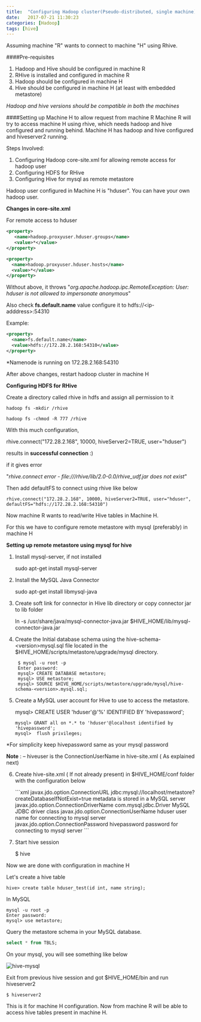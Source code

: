 ```yaml
---
title:  "Configuring Hadoop cluster(Pseudo-distributed, single machine) for remote accessing using Hiveserver2 and Rhive"
date:   2017-07-21 11:30:23
categories: [Hadoop]
tags: [hive]
---
```

Assuming machine "R" wants to connect to machine "H" using Rhive.

####Pre-requisites
1. Hadoop and Hive should be configured in machine R
2. RHive is installed and configured in machine R
3. Hadoop should be configured in machine H
4. Hive should be configured in machine H (at least with embedded metastore)

*Hadoop and hive versions should be compatible in both the machines*

####Setting up Machine H to allow request from machine R
Machine R will try to access machine H using rhive, which needs hadoop and hive configured and running behind. Machine H has hadoop and hive configured and hiveserver2 running. 

Steps Involved:

1. Configuring Hadoop core-site.xml for allowing remote access for hadoop user
2. Configuring HDFS for RHive
3. Configuring Hive for mysql as remote metastore

Hadoop user configured in Machine H is "hduser". You can have your own hadoop user.

**Changes in core-site.xml**

For remote access to hduser


```xml
<property>
   <name>hadoop.proxyuser.hduser.groups</name>
   <value>*</value>
</property>

<property>
  <name>hadoop.proxyuser.hduser.hosts</name>
  <value>*</value>
</property>
```

Without above, it throws 
"*org.apache.hadoop.ipc.RemoteException: User: hduser is not allowed to impersonate anonymous*"

Also check **fs.default.name** value
configure it to hdfs://&lt;ip-adddress&gt;:54310

Example:

```xml
<property>
  <name>fs.default.name</name>
  <value>hdfs://172.28.2.168:54310</value>
</property>
```

*Namenode is running on 172.28.2.168:54310

After above changes, restart hadoop cluster in machine H

**Configuring HDFS for RHive**

Create a directory called rhive in hdfs and assign all permission to it

```shell
hadoop fs -mkdir /rhive
```

```shell
hadoop fs -chmod -R 777 /rhive
```

With this much configuration, 


rhive.connect("172.28.2.168", 10000, hiveServer2=TRUE, user="hduser")

results in **successful connection** :)

if it gives error 

"*rhive.connect error - file:///rhive/lib/2.0-0.0/rhive_udf.jar does not exist*"

Then add defaultFS to connect using rhive like below

```shell
rhive.connect("172.28.2.168", 10000, hiveServer2=TRUE, user="hduser", defaultFS="hdfs://172.28.2.168:54310")
```


Now machine R wants to read/write Hive tables in Machine H.

For this we have to configure remote metastore with mysql (preferably) in machine H

**Setting up remote metastore using mysql for hive**

1. Install mysql-server, if not installed

      sudo apt-get install mysql-server

2. Install the MySQL Java Connector

      sudo apt-get install libmysql-java

3. Create soft link for connector in Hive lib directory  or copy connector jar to lib folder 

      ln -s /usr/share/java/mysql-connector-java.jar $HIVE_HOME/lib/mysql-connector-java.jar

4. Create the Initial database schema using the hive-schema-&lt;version&gt;mysql.sql file located in the $HIVE_HOME/scripts/metastore/upgrade/mysql directory.

   ```shell
    $ mysql -u root -p
    Enter password:
    mysql> CREATE DATABASE metastore;
    mysql> USE metastore;
    mysql> SOURCE $HIVE_HOME/scripts/metastore/upgrade/mysql/hive-schema-<version>.mysql.sql;
   ```

5. Create a MySQL user account for Hive to use to access the metastore.

      mysql> CREATE USER 'hduser'@'%' IDENTIFIED BY 'hivepassword'; 
      ```shell
      mysql> GRANT all on *.* to 'hduser'@localhost identified by 'hivepassword';
      mysql>  flush privileges;
      ```

*For simplicity keep hivepassword same as your mysql password

**Note** : –  hiveuser is the ConnectionUserName in hive-site.xml ( As explained next)

6. Create hive-site.xml ( If not already present) in $HIVE_HOME/conf folder with the configuration below

      <configuration>
      ```xml
         <property>
            <name>javax.jdo.option.ConnectionURL</name>
            <value>jdbc:mysql://localhost/metastore?createDatabaseIfNotExist=true</value>
            <description>metadata is stored in a MySQL server</description>
         </property>
         <property>
            <name>javax.jdo.option.ConnectionDriverName</name>
            <value>com.mysql.jdbc.Driver</value>
            <description>MySQL JDBC driver class</description>
         </property>
         <property>
            <name>javax.jdo.option.ConnectionUserName</name>
            <value>hduser</value>
            <description>user name for connecting to mysql server</description>
         </property>
         <property>
            <name>javax.jdo.option.ConnectionPassword</name>
            <value>hivepassword</value>
            <description>password for connecting to mysql server</description>
         </property>
      </configuration>
      ```


7. Start hive session

      $ hive


Now we are done with configuration in machine H

Let's create a hive table

```shell
hive> create table hduser_test(id int, name string);
```


In MySQL


```shell
mysql -u root -p
Enter password:                                                             
mysql> use metastore;
```

Query the metastore schema in your MySQL database.

```sql
select * from TBLS;
```


On your mysql, you will see something like below

![hive-mysql](http://i.imgur.com/LhaTIuh.png  "hive-msql")

Exit from previous hive session and got $HIVE_HOME/bin and run hiveserver2


```shell
$ hiveserver2
```


This is it for machine H configuration. Now from machine R will be able to access hive tables present in machine H.
